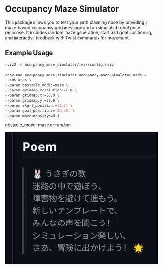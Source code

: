# Occupancy Maze Simulator

This package allows you to test your path planning node by providing a maze-based occupancy grid message and an simulated robot pose response. It includes random maze generation, start and goal positioning, and interactive feedback with Twist commands for movement.

## Example Usage

```bash
rviz2 -d occupancy_maze_simulator/rviz/config.rviz 

ros2 run occupancy_maze_simulator occupancy_maze_simulator_node \
--ros-args \
--param obstacle_mode:=maze \
--param gridmap.resolution:=1.0 \
--param gridmap.x:=50.0 \
--param gridmap.y:=50.0 \
--param start_position:=[2,2] \
--param goal_position:=[48,48] \
--param maze.density:=0.1
```

obstacle_mode: maze or random

![poem](doc/media/poemByCodeRabbit.png)
